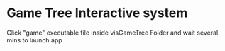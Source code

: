 # Game Tree Interactive system
 Click "game" executable file inside visGameTree Folder and wait several mins to launch app
